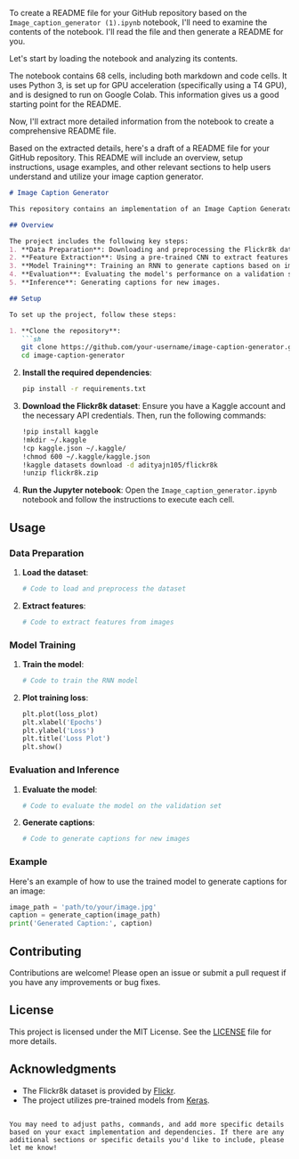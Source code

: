 To create a README file for your GitHub repository based on the `Image_caption_generator (1).ipynb` notebook, I'll need to examine the contents of the notebook. I'll read the file and then generate a README for you. 

Let's start by loading the notebook and analyzing its contents.

The notebook contains 68 cells, including both markdown and code cells. It uses Python 3, is set up for GPU acceleration (specifically using a T4 GPU), and is designed to run on Google Colab. This information gives us a good starting point for the README.

Now, I'll extract more detailed information from the notebook to create a comprehensive README file.

Based on the extracted details, here's a draft of a README file for your GitHub repository. This README will include an overview, setup instructions, usage examples, and other relevant sections to help users understand and utilize your image caption generator.

```markdown
# Image Caption Generator

This repository contains an implementation of an Image Caption Generator using deep learning techniques. The model is trained on the Flickr8k dataset and utilizes Convolutional Neural Networks (CNNs) for image feature extraction and Recurrent Neural Networks (RNNs) for generating captions.

## Overview

The project includes the following key steps:
1. **Data Preparation**: Downloading and preprocessing the Flickr8k dataset.
2. **Feature Extraction**: Using a pre-trained CNN to extract features from images.
3. **Model Training**: Training an RNN to generate captions based on image features.
4. **Evaluation**: Evaluating the model's performance on a validation set.
5. **Inference**: Generating captions for new images.

## Setup

To set up the project, follow these steps:

1. **Clone the repository**:
   ```sh
   git clone https://github.com/your-username/image-caption-generator.git
   cd image-caption-generator
   ```

2. **Install the required dependencies**:
   ```sh
   pip install -r requirements.txt
   ```

3. **Download the Flickr8k dataset**:
   Ensure you have a Kaggle account and the necessary API credentials. Then, run the following commands:
   ```sh
   !pip install kaggle
   !mkdir ~/.kaggle
   !cp kaggle.json ~/.kaggle/
   !chmod 600 ~/.kaggle/kaggle.json
   !kaggle datasets download -d adityajn105/flickr8k
   !unzip flickr8k.zip
   ```

4. **Run the Jupyter notebook**:
   Open the `Image_caption_generator.ipynb` notebook and follow the instructions to execute each cell.

## Usage

### Data Preparation

1. **Load the dataset**:
   ```python
   # Code to load and preprocess the dataset
   ```

2. **Extract features**:
   ```python
   # Code to extract features from images
   ```

### Model Training

1. **Train the model**:
   ```python
   # Code to train the RNN model
   ```

2. **Plot training loss**:
   ```python
   plt.plot(loss_plot)
   plt.xlabel('Epochs')
   plt.ylabel('Loss')
   plt.title('Loss Plot')
   plt.show()
   ```

### Evaluation and Inference

1. **Evaluate the model**:
   ```python
   # Code to evaluate the model on the validation set
   ```

2. **Generate captions**:
   ```python
   # Code to generate captions for new images
   ```

### Example

Here's an example of how to use the trained model to generate captions for an image:

```python
image_path = 'path/to/your/image.jpg'
caption = generate_caption(image_path)
print('Generated Caption:', caption)
```

## Contributing

Contributions are welcome! Please open an issue or submit a pull request if you have any improvements or bug fixes.

## License

This project is licensed under the MIT License. See the [LICENSE](LICENSE) file for more details.

## Acknowledgments

- The Flickr8k dataset is provided by [Flickr](https://www.flickr.com/).
- The project utilizes pre-trained models from [Keras](https://keras.io/).

```

You may need to adjust paths, commands, and add more specific details based on your exact implementation and dependencies. If there are any additional sections or specific details you'd like to include, please let me know!


